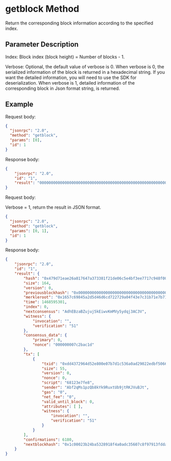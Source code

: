 ﻿# getblock Method

Return the corresponding block information according to the specified index.

## Parameter Description

Index: Block index (block height) = Number of blocks - 1.

Verbose: Optional, the default value of verbose is 0. When verbose is 0, the serialized information of the block is returned in a hexadecimal string. If you want the detailed information, you will need to use the SDK for deserialization. When verbose is 1, detailed information of the corresponding block in Json format string, is returned.

## Example

Request body:

```json
{
  "jsonrpc": "2.0",
  "method": "getblock",
  "params": [0],
  "id": 1
}
```

Response body:

```json
{
    "jsonrpc": "2.0", 
    "id": "1", 
    "result": "0000000000000000000000000000000000000000000000000000000000000000000000008e29af06ec157a3d85717b1eb7317c3ef4049a7222d76c6dd4d5a24598c6571665fc885700000000f071d5fc6d2e2978a45842f05b1ac970e87d197700015102001dac2b7c0000000000000000000568123e7fe8da1745e9b549bd0bfa1a569971c77eba30cd5a4b000000000000000000000000000000000000000000000151"
}
```

Request body:

Verbose = 1, return the result in JSON format.

```json
{
  "jsonrpc": "2.0",
  "method": "getblock",
  "params": [0, 1],
  "id": 1
}
```

Response body:

```json
{
    "jsonrpc": "2.0", 
    "id": "1", 
    "result": {
        "hash": "0x479d71eae26a817647a373381f21de06c5e4bf3ee7717c948f006ce8e25441be", 
        "size": 164, 
        "version": 0, 
        "previousblockhash": "0x0000000000000000000000000000000000000000000000000000000000000000", 
        "merkleroot": "0x1657c69845a2d5d46d6cd722729a04f43e7c31b71e7b71853d7a15ec06af298e", 
        "time": 1468595301, 
        "index": 0, 
        "nextconsensus": "AdhEBzaBZujuj5kEiwvKmMVy5ydqj3AC3V", 
        "witness": {
            "invocation": "", 
            "verification": "51"
        }, 
        "consensus_data": {
            "primary": 0, 
            "nonce": "000000007c2bac1d"
        }, 
        "tx": [
            {
                "txid": "0xdd4372964d52e800e07b7d1c536a0ad29022edbf506603c01a4efa6cc0b4e1c6", 
                "size": 55, 
                "version": 0, 
                "nonce": 0, 
                "script": "68123e7fe8", 
                "sender": "Abf2qMs1pzQb8kYk9RuxtUb9jtRKJVuBJt", 
                "gas": "0", 
                "net_fee": "0", 
                "valid_until_block": 0, 
                "attributes": [ ], 
                "witness": {
                    "invocation": "", 
                    "verification": "51"
                }
            }
        ], 
        "confirmations": 6180, 
        "nextblockhash": "0x1c00023b24ba5328918f4a0adc35607c8f97913fdda88b4eb4c571e7bc613bf4"
    }
}
```
